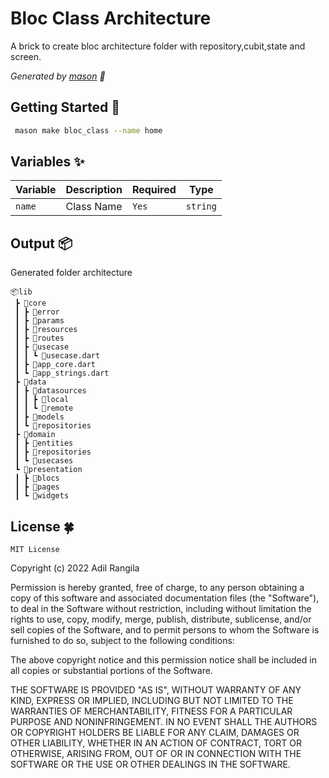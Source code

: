 # Bloc Class Architecture
A brick to create bloc architecture folder with repository,cubit,state and screen.

_Generated by [mason][1] 🧱_

## Getting Started 🚀
```sh
 mason make bloc_class --name home
```

## Variables ✨

| Variable | Description                | Required   | Type     |
| -------- | -------------------------- | ---------- | -------- |
| `name`   | Class Name                 | `Yes`      | `string` |


## Output 📦

Generated folder architecture
```
📦lib
 ┣ 📂core
 ┃ ┣ 📂error
 ┃ ┣ 📂params
 ┃ ┣ 📂resources
 ┃ ┣ 📂routes
 ┃ ┣ 📂usecase
 ┃ ┃ ┗ 📜usecase.dart
 ┃ ┣ 📜app_core.dart
 ┃ ┗ 📜app_strings.dart
 ┣ 📂data
 ┃ ┣ 📂datasources
 ┃ ┃ ┣ 📂local
 ┃ ┃ ┗ 📂remote
 ┃ ┣ 📂models
 ┃ ┗ 📂repositories
 ┣ 📂domain
 ┃ ┣ 📂entities
 ┃ ┣ 📂repositories
 ┃ ┗ 📂usecases
 ┗ 📂presentation
 ┃ ┣ 📂blocs
 ┃ ┣ 📂pages
 ┃ ┗ 📂widgets
 ```

 [1]: https://github.com/felangel/mason

 ## License 🍀

    MIT License

Copyright (c) 2022 Adil Rangila

Permission is hereby granted, free of charge, to any person obtaining a copy of this software and associated documentation files (the "Software"), to deal in the Software without restriction, including without limitation the rights to use, copy, modify, merge, publish, distribute, sublicense, and/or sell copies of the Software, and to permit persons to whom the Software is furnished to do so, subject to the following conditions:

The above copyright notice and this permission notice shall be included in all copies or substantial portions of the Software.

THE SOFTWARE IS PROVIDED "AS IS", WITHOUT WARRANTY OF ANY KIND, EXPRESS OR IMPLIED, INCLUDING BUT NOT LIMITED TO THE WARRANTIES OF MERCHANTABILITY, FITNESS FOR A PARTICULAR PURPOSE AND NONINFRINGEMENT. IN NO EVENT SHALL THE AUTHORS OR COPYRIGHT HOLDERS BE LIABLE FOR ANY CLAIM, DAMAGES OR OTHER LIABILITY, WHETHER IN AN ACTION OF CONTRACT, TORT OR OTHERWISE, ARISING FROM, OUT OF OR IN CONNECTION WITH THE SOFTWARE OR THE USE OR OTHER DEALINGS IN THE SOFTWARE.
